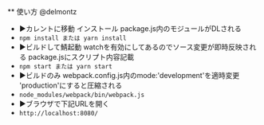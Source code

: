 ** 使い方 @delmontz 
* ▶カレントに移動 インストール package.js内のモジュールがDLされる
* `npm install または yarn install`
* ▶ビルドして鯖起動 watchを有効にしてあるのでソース変更が即時反映される package.jsにスクリプト内容記載
* `npm start または yarn start`
* ▶ビルドのみ webpack.config.js内のmode:'development'を適時変更 'production'にすると圧縮される
* `node_modules/webpack/bin/webpack.js`
* ▶ブラウザで下記URLを開く
* `http://localhost:8080/`
